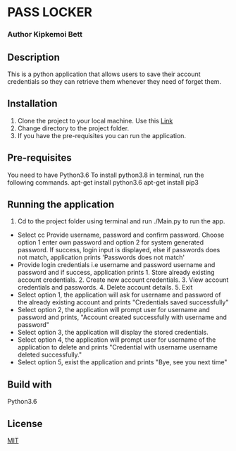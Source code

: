 # PASS LOCKER
### Author Kipkemoi Bett
## Description
This is a python application that allows users to save their account credentials so they can retrieve them whenever they need of forget them.
## Installation
1. Clone the project to your local machine. Use this [Link](https://github.com/klvnbett/passlocker)
2. Change directory to the project folder.
3. If you have the pre-requisites you can run the application.
## Pre-requisites
You need to have Python3.6
To install python3.8 in terminal, run the following commands.
apt-get install python3.6
apt-get install pip3

## Running the application
1. Cd to the project folder using terminal and run ./Main.py to run the app.

* Select cc   Provide username, password and confirm password. Choose option 1 enter own password and option 2 for system generated password. If success, login input is displayed, else if passwords does not match, application prints 'Passwords does not match' 
* Provide login credentials i.e username and password  username and password and if success, application prints  1. Store already existing account credentials. 2. Create new account credentials. 3. View account credentials and passwords.  4. Delete account details. 5. Exit
* Select option 1, the application will ask for username and password of the already existing account and prints "Credentials saved successfully"
* Select option 2, the application will prompt user for username and password and prints, "Account created successfully with username and password"
* Select option 3, the application will display the stored credentials.
* Select option 4, the application will prompt user for username of the application to delete and prints "Credential with username username deleted successfully."
* Select option 5, exist the application and prints "Bye, see you next time"

## Build with 
Python3.6

## License
[MIT](LICENSE)